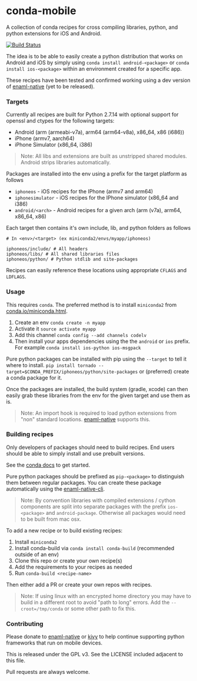 # conda-mobile

A collection of conda recipes for cross compiling libraries, python, and 
python extensions for iOS and Android.

[![Build Status](https://travis-ci.org/codelv/conda-mobile.svg?branch=master)](https://travis-ci.org/codelv/conda-mobile)

The idea is to be able to easily create a python distribution that works on 
Android and iOS by simply using `conda install android-<package>` or 
`conda install ios-<package>` within an environment created for a specific app.

These recipes have been tested and confirmed working using a dev version of 
[enaml-native](https://github.com/codelv/enaml-native) (yet to be released).

### Targets

Currently all recipes are built for Python 2.7.14 with optional support for openssl and 
ctypes for the following targets:

- Android (arm (armeabi-v7a), arm64 (arm64-v8a), x86_64, x86 (i686))
- iPhone (armv7, aarch64)
- iPhone Simulator (x86_64, i386)

> Note: All libs and extensions are built as unstripped shared modules. Android strips
libraries automatically.

Packages are installed into the env using a prefix for the target platform as follows

- `iphoneos` - iOS recipes for the IPhone (armv7 and arm64)
- `iphonesimulator` - iOS recipes for the IPhone simulator (x86_64 and i386)
- `android/<arch>` - Android recipes for a given arch (arm (v7a), arm64, x86_64, x86)


Each target then contains it's own include, lib, and python folders as follows

```
# In <env>/<target> (ex miniconda2/envs/myapp/iphoneos)

iphoneos/include/ # All headers
iphoneos/libs/ # All shared libraries files
iphoneos/python/ # Python stdlib and site-packages 

```

Recipes can easily reference these locations using appropriate `CFLAGS` and `LDFLAGS`.

### Usage

This requires `conda`. The preferred method is to install `miniconda2` from 
[conda.io/miniconda.html](https://conda.io/miniconda.html).

1. Create an env `conda create -n myapp`
2. Activate it `source activate myapp`
3. Add this channel `conda config --add channels codelv`
4. Then install your apps dependencies using the the `android` or `ios` prefix. 
For example `conda install ios-python ios-msgpack`  


Pure python packages can be installed with pip using the `--target` to tell it
where to install. `pip install tornado --target=$CONDA_PREFIX/iphoneos/python/site-packages`
or (preferred) create a conda package for it.

Once the packages are installed, the build system (gradle, xcode) can then easily grab 
these libraries from the env for the given target and use them as is. 

> Note: An import hook is required to load python extensions from "non" standard locations. 
[enaml-native](https://github.com/codelv/enaml-native) supports this. 


### Building recipes

Only developers of packages should need to build recipes. End users should
be able to simply install and use prebuilt versions. 

See the [conda docs](https://conda.io/docs/user-guide/tasks/build-packages/index.html)
to get started.

Pure python packages should be prefixed as `pip-<package>` to distinguish them between regular
packages. You can create these package automatically using the 
[enaml-native-cli](https://github.com/codelv/enaml-native-cli).


> Note: By convention libraries with compiled extensions / cython components are split 
into separate packages with the prefix `ios-<package>` and `android-package`. Otherwise
all packages would need to be built from mac osx.


To add a new recipe or to build existing recipes:

1. Install `miniconda2`
2. Install conda-build via `conda install conda-build` (recommended outside of an env)
2. Clone this repo or create your own recipe(s)
3. Add the requirements to your recipes as needed
5. Run `conda-build <recipe-name>`

Then either add a PR or create your own repos with recipes.

> Note: If using linux with an encrypted home directory you may have to build in a different
root to avoid "path to long" errors. Add the `--croot=/tmp/conda` or some other path to 
fix this.


### Contributing 

Please donate to [enaml-native](https://www.codelv.com/projects/enaml-native/support/) or
[kivy](https://kivy.org/#home) to help continue supporting python frameworks that run on 
mobile devices.

This is released under the GPL v3. See the LICENSE included adjacent to this file.

Pull requests are always welcome.